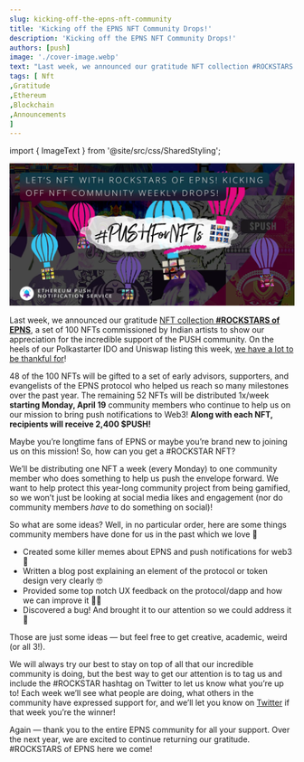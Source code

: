 ```yaml
---
slug: kicking-off-the-epns-nft-community
title: 'Kicking off the EPNS NFT Community Drops!'
description: 'Kicking off the EPNS NFT Community Drops!'
authors: [push]
image: './cover-image.webp'
text: "Last week, we announced our gratitude NFT collection #ROCKSTARS of EPNS, a set of 100 NFTs commissioned by Indian artists to show our appreciation for the incredible support of the PUSH community. On the heels of our Polkastarter IDO and Uniswap listing this week, we have a lot to be thankful for!"
tags: [ Nft
,Gratitude
,Ethereum
,Blockchain
,Announcements
]
---
```

import { ImageText } from '@site/src/css/SharedStyling';

![Cover Image of Kicking off the EPNS NFT Community Drops!](./cover-image.webp)

<!--truncate-->

Last week, we announced our gratitude [NFT collection **#ROCKSTARS of EPNS**](https://medium.com/ethereum-push-notification-service/the-first-nft-collection-from-epns-677e23173c95), a set of 100 NFTs commissioned by Indian artists to show our appreciation for the incredible support of the PUSH community. On the heels of our Polkastarter IDO and Uniswap listing this week, [we have a lot to be thankful for](https://medium.com/ethereum-push-notification-service/the-wind-behind-epns-3b1f3b18852)!

48 of the 100 NFTs will be gifted to a set of early advisors, supporters, and evangelists of the EPNS protocol who helped us reach so many milestones over the past year. The remaining 52 NFTs will be distributed 1x/week **starting Monday, April 19** community members who continue to help us on our mission to bring push notifications to Web3! **Along with each NFT, recipients will receive 2,400 $PUSH!**

Maybe you’re longtime fans of EPNS or maybe you’re brand new to joining us on this mission! So, how can you get a #ROCKSTAR NFT?

We’ll be distributing one NFT a week (every Monday) to one community member who does something to help us push the envelope forward. We want to help protect this year-long community project from being gamified, so we won’t just be looking at social media likes and engagement (nor do community members _have_ to do something on social)!

So what are some ideas? Well, in no particular order, here are some things community members have done for us in the past which we love 💖

*   Created some killer memes about EPNS and push notifications for web3 💪
*   Written a blog post explaining an element of the protocol or token design very clearly 🤓
*   Provided some top notch UX feedback on the protocol/dapp and how we can improve it 👨‍💻
*   Discovered a bug! And brought it to our attention so we could address it 🐛

Those are just some ideas — but feel free to get creative, academic, weird (or all 3!).

We will always try our best to stay on top of all that our incredible community is doing, but the best way to get our attention is to tag us and include the #ROCKSTAR hashtag on Twitter to let us know what you’re up to! Each week we’ll see what people are doing, what others in the community have expressed support for, and we’ll let you know on [Twitter](https://twitter.com/epnsproject) if that week you’re the winner!

Again — thank you to the entire EPNS community for all your support. Over the next year, we are excited to continue returning our gratitude. #ROCKSTARS of EPNS here we come!
